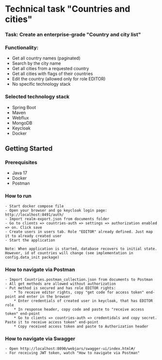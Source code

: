 # Technical task "Countries and cities"

### Task: Create an enterprise-grade "Country and city list"
### Functionality:
* Get all country names (paginated)
* Search by the city name
* Get all cities from a requested country
* Get all cities with flags of their countries
* Edit the country (allowed only for role EDITOR)
* No specific technology stack

### Selected technology stack
* Spring Boot
* Maven
* Webflux
* MongoDB
* Keycloak
* Docker

## Getting Started

### Prerequisites
* Java 17
* Docker
* Postman

### How to run
  ```shell
- Start docker compose file
- Open your browser and go keycloak login page: http://localhost:8491/auth/
- Import realm-export.json from documents folder
- Go to clients => countries-auth => settings => authorization enabled => on. Click save
- Create users in users tab. Role "EDITOR" already defined. Just map it to already created user
- Start the application

Note: When application is started, database recovers to initial state. However, id of countries will change (see implementation in config.data_init package)
  ```

### How to navigate via Postman
  ```shell
- Import Countries.postman_collection.json from documents to Postman
- All get methods are allowed without authorization
- Put method is secured and has role EDITOR rights:
      * To receive editor rights, copy "get code for access token" end-point and enter in the browser
      * Enter credentials of created user in keycloak, that has EDITOR role
      * In response header, copy code and paste to "receive access token" end-point
      * Go to clients => countries-auth => credentidals and copy secret. Paste it to receive access token" end-point
      * Copy received access token and paste to Authorization header
  ```

### How to navigate via Swagger
  ```shell
- Open http://localhost:8090/webjars/swagger-ui/index.html#/
- For receiving JWT token, watch "How to navigate via Postman"
  ```
